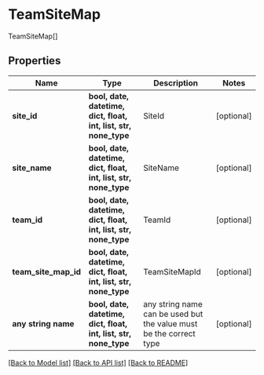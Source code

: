 # TeamSiteMap

TeamSiteMap[]

## Properties
Name | Type | Description | Notes
------------ | ------------- | ------------- | -------------
**site_id** | **bool, date, datetime, dict, float, int, list, str, none_type** | SiteId | [optional] 
**site_name** | **bool, date, datetime, dict, float, int, list, str, none_type** | SiteName | [optional] 
**team_id** | **bool, date, datetime, dict, float, int, list, str, none_type** | TeamId | [optional] 
**team_site_map_id** | **bool, date, datetime, dict, float, int, list, str, none_type** | TeamSiteMapId | [optional] 
**any string name** | **bool, date, datetime, dict, float, int, list, str, none_type** | any string name can be used but the value must be the correct type | [optional]

[[Back to Model list]](../README.md#documentation-for-models) [[Back to API list]](../README.md#documentation-for-api-endpoints) [[Back to README]](../README.md)


